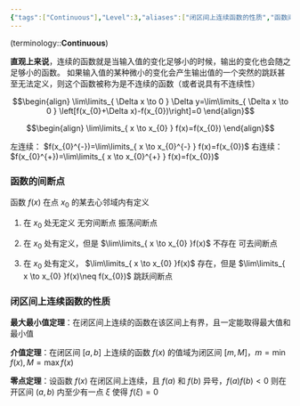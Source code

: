 ```yaml
---
{"tags":["Continuous"],"Level":3,"aliases":["闭区间上连续函数的性质","函数间断点"],"dg-publish":true,"dg-path":"数学/微积分/连续.md","permalink":"/数学/微积分/连续/","dgPassFrontmatter":true,"noteIcon":"","created":"2024-05-21T15:20:28.000+08:00","updated":"2025-03-19T11:45:09.000+08:00"}
---
```



(terminology::**Continuous**)

**直观上来说**，连续的函数就是当输入值的变化足够小的时候，输出的变化也会随之足够小的函数。
如果输入值的某种微小的变化会产生输出值的一个突然的跳跃甚至无法定义，则这个函数被称为是不连续的函数（或者说具有不连续性）


$$\begin{align}
\lim\limits_{ \Delta x \to 0 } \Delta y=\lim\limits_{ \Delta x \to 0 } \left[f(x_{0}+\Delta x)-f(x_{0})\right]=0
\end{align}$$

$$\begin{align}
\lim\limits_{ x \to x_{0} } f(x)=f(x_{0})
\end{align}$$

左连续： $f(x_{0}^{-})=\lim\limits_{ x \to x_{0}^{-} } f(x)=f(x_{0})$
右连续： $f(x_{0}^{+})=\lim\limits_{ x \to x_{0}^{+} } f(x)=f(x_{0})$


### 函数的间断点
函数 $f (x)$ 在点 $x_{0}$ 的某去心邻域内有定义
1. 在 $x_{0}$ 处无定义
	无穷间断点
	振荡间断点

2. 在 $x_{0}$ 处有定义，但是 $\lim\limits_{ x \to x_{0} }f(x)$ 不存在
	可去间断点

3. 在 $x_{0}$ 处有定义， $\lim\limits_{ x \to x_{0} }f(x)$ 存在，但是 $\lim\limits_{ x \to x_{0} }f(x)\neq f(x_{0})$ 
	跳跃间断点

### 闭区间上连续函数的性质 
**最大最小值定理**：在闭区间上连续的函数在该区间上有界，且一定能取得最大值和最小值

**介值定理**：在闭区间 $[a,b]$ 上连续的函数 $f(x)$ 的值域为闭区间 $[m,M]$，$m=\min f(x),M=\max f(x)$

**零点定理**：设函数 $f (x)$ 在闭区间上连续，且 $f (a)$ 和 $f (b)$ 异号，$f(a)f(b)<0$
则在开区间 $(a,b)$ 内至少有一点 $\xi$ 使得 $f(\xi)=0$

